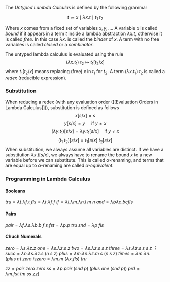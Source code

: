 The *Untyped Lambda Calculus* is defined by the following grammar 

$$ t \Coloneqq x \mid \lambda x.t \mid t_1\ t_2$$

Where $x$ comes from a fixed set of variables $x,y,\dots$. 
A variable $x$ is called *bound* if it appears in a term $t$ inside a lambda abstraction $\lambda x.t$, otherwise it is called *free*. 
In this case $\lambda x.$ is called the *binder* of $x$.
A term with no free variables is called *closed* or a *combinator*.

The untyped lambda calculus is evaluated using the rule 
$$ (\lambda x.t_1)\ t_2 \mapsto t_1[t_2/x]$$ where $t_1[t_2/x]$ means replacing (free) $x$ in $t_1$ for $t_2$. 
A term $(\lambda x.t_1)\ t_2$ is called a *redex* (reducible expression).

### Substitution
When reducing a redex (with any evaluation order ([[Evaluation Orders in Lambda Calculus]])), substitution is defined as follows 
$$ x[s/x] = s$$
$$ y[s/x] = y\quad \text{ if }y\neq x$$
$$ (\lambda y.t_1)[s/x]= \lambda y. t_1[s/x]\quad \text{if }y\neq x$$ 
$$ (t_1\ t_2)[s/x] = t_1[s/x]\ t_2[s/x]$$
 When  substitution, we always assume all variables are distinct. 
If we have a substitution $\lambda x.t[s/x]$, we always have to rename the bound $x$ to a new variable before we can substitute. 
This is called $\alpha$-renaming, and terms that are equal up to $\alpha$-renaming are called *$\alpha$-equivalent*.
### Programming in Lambda Calculus

#### Booleans
$tru = \lambda t.\lambda f. t$ $fls = \lambda t.\lambda f.f$ 
$if = \lambda l.\lambda m.\lambda n. l\ m\ n$ 
$and = \lambda b \lambda c. b c fls$ 

#### Pairs
$pair = \lambda f.\lambda s.\lambda b.b\ f\ s$
$fst = \lambda p. p\ tru$ 
$snd = \lambda p\ fls$ 

#### Chuch Numerals 
$zero = \lambda s.\lambda z. z$ 
$one = \lambda s.\lambda z. s\ z$ 
$two = \lambda s.\lambda z. s\ s\ z$
$three = \lambda s.\lambda z. s\ s\ s\ z$ 
$\vdots$ 
$succ = \lambda n.\lambda s.\lambda z. s\ (n\ s\ z)$ 
$plus = \lambda m.\lambda n.\lambda z. m\ s\ (n\ s\ z)$ 
$times = \lambda m.\lambda n. (plus\ n)\ zero$ 
$iszero  = \lambda m. m\ (\lambda x. fls)\ tru$

$zz = pair\ zero\ zero$
$ss=\lambda p.pair\ (snd\ p)\ (plus\ one\ (snd\ p))$
$prd = \lambda m.fst\ (m\ ss\ zz)$ 